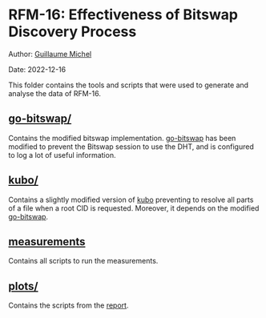 # RFM-16: Effectiveness of Bitswap Discovery Process

Author: [Guillaume Michel](https://github.com/guillaumemichel)

Date: 2022-12-16

This folder contains the tools and scripts that were used to generate and analyse the data of RFM-16.

## [go-bitswap/](go-bitswap)

Contains the modified bitswap implementation. [go-bitswap](https://github.com/ipfs/go-bitswap) has been modified to prevent the Bitswap session to use the DHT, and is configured to log a lot of useful information.

## [kubo/](kubo)

Contains a slightly modified version of [kubo](https://github.com/ipfs/kubo) preventing to resolve all parts of a file when a root CID is requested. Moreover, it depends on the modified [go-bitswap](go-bitswap).

## [measurements](measurements)

Contains all scripts to run the measurements.

## [plots/](plots)

Contains the scripts from the [report](../../results/rfm16-bitswap-discovery-effectiveness.md).
